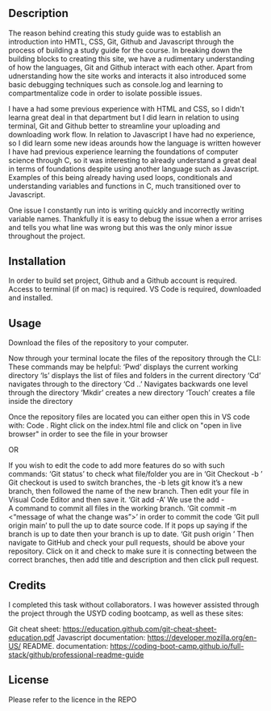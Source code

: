 # <Pre-work study guide>

## Description

The reason behind creating this study guide was to establish an introduction into HMTL, CSS, Git, Github and Javascript through the process of building a study guide for the course. In breaking down the building blocks to creating this site, we have a rudimentary understanding of how the languages, Git and Github interact with each other. Apart from udnerstanding how the site works and interacts it also introduced some basic debugging techniques such as console.log and learning to compartmentalize code in order to isolate possible issues. 

I have a had some previous experience with HTML and CSS, so I didn't learna  great deal in that department but I did learn in relation to using terminal, Git and Github better to streamline your uploading and downloading work flow. In relation to Javascript I have had no experience, so I did learn some new ideas arounds how the language is written however I have had previous experience learning the foundations of computer science through C, so it was interesting to already understand a great deal in terms of foundations despite using another language such as Javascript. Examples of this being already having used loops, conditionals and understanding variables and functions in C, much transitioned over to Javascript. 

One issue I constantly run into is writing quickly and incorrectly writing variable names. Thankfully it is easy to debug the issue when a error arrises and tells you what line was wrong but this was the only minor issue throughout the project. 

## Installation

In order to build set project, Github and a Github account is required. Access to terminal (if on mac) is required. VS Code is required, downloaded and installed. 

## Usage

Download the files of the repository to your computer. 

Now through your terminal locate the files of the repository through the CLI:
These commands may be helpful:
‘Pwd’ displays the current working directory
‘ls’ displays the list of files and folders in the current directory
‘Cd’ navigates through to the directory
‘Cd ..’ Navigates backwards one level through the directory
‘Mkdir’ creates a new directory
‘Touch’ creates a file inside the directory

Once the repository files are located you can either open this in VS code with: Code .
Right click on the index.html file and click on "open in live browser" in order to see the file in your browser

OR

If you wish to edit the code to add more features do so with such commands:
‘Git status’ to check what file/folder you are in
‘Git Checkout -b <name of new branch>’ Git checkout is used to switch branches, the -b lets git know it’s a new branch, then followed the name of the new branch.
Then edit your file in Visual Code Editor and then save it.
‘Git add -A’ We use the add -A command to commit all files in the working branch.
‘Git commit -m <“message of what the change was”>’ in order to commit the code 
‘Git pull origin main’ to pull the up to date source code. If it pops up saying if the branch is up to date then your branch is up to date.
‘Git push origin <name of new branch>’ 
Then navigate to GitHub and check your pull requests, should be above your repository. Click on it and check to make sure it is connecting between the correct branches, then add title and description and then click pull request.


## Credits

I completed this task without collaborators. I was however assisted through the project through the USYD coding bootcamp, as well as these sites:

Git cheat sheet: <https://education.github.com/git-cheat-sheet-education.pdf>
Javascript documentation: <https://developer.mozilla.org/en-US/>
README. documentation: <https://coding-boot-camp.github.io/full-stack/github/professional-readme-guide>


## License

Please refer to the licence in the REPO

